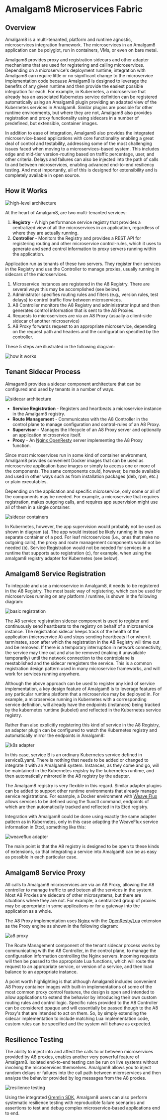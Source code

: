 # Amalgam8 Microservices Fabric

## Overview

Amalgam8 is a multi-tenanted, platform and runtime agnostic, microservices integration framework.
The microservices in an Amalgam8 application can be polyglot, run in containers, VMs, or even on bare metal.

Amalgam8 provides proxy and registration sidecars and other adapter mechanisms that are used for registering and calling
microservices. Depending on a microservice's deployment runtime, integration with Amalgam8 can require little or no significant change
to the microservice implementation code because Amalgam8 is designed to leverage the benefits of any given runtime
and then provide the easiest possible integration for each. For example, in Kubernetes, a microservice that already has an associated
Kubernetes service definition can be registered automatically using an Amalgam8 plugin providing
an adapted view of the Kubernetes services in Amalgam8. 
Similar plugins are possible for other runtime environments, but where they are not, Amalgam8 also provides registration
and proxy functionality using sidecars in a number of predefined, but extensible, container images.

In addition to ease of integration, Amalgam8 also provides the integrated microservice-based applications with core functionality
enabling a great deal of control and testability, addressing some of the most challenging issues faced when moving to
a microservices-based system. This includes edge and mid-tier version-routing based on traffic percentage, user, and other
criteria. Delays and failures can also be injected into the path of calls to and between microservices, enabling advanced
end-to-end resiliency testing. And most importantly, all of this is designed for extensibility and is completely available in open source.

## How it Works

![high-level architecture](https://github.com/amalgam8/amalgam8.github.io/blob/master/images/architecture.jpg)

At the heart of Amalgam8, are two multi-tenanted services:

1. **Registry** - A high performance service registry that provides a centralized view of all the microservices in an application, regardless
   of where they are actually running.
2. **Controller** - Monitors the Registry and provides a REST API for registering routing and other microservice control-rules, which
   it uses to generate and send control information to proxy servers running within the application.

Application run as tenants of these two servers. They register their services in the Registry and use the Controller to manage proxies,
usually running in sidecars of the microservices.

1. Microservice instances are registered in the A8 Registry. There are several ways this may be accomplished (see below).
2. Administrator specifies routing rules and filters (e.g., version rules, test delays) to control traffic flow between microservices.
3. A8 Controller monitors the A8 Registry and administrator input and then generates control information that is sent to the A8 Proxies.
4. Requests to microservices are via an A8 Proxy (usually a client-side sidecar of another microservice)
5. A8 Proxy forwards request to an appropriate microservice, depending on the request path and headers and the configuration specified by the controller.

These 5 steps are illustrated in the following diagram:

![how it works](https://github.com/amalgam8/amalgam8.github.io/blob/master/images/how-it-works.jpg)

## Tenant Sidecar Process

Almagam8 provides a sidecar component architecture that can be configured and used by tenants in a number of ways.

![sidecar architecture](https://github.com/amalgam8/amalgam8.github.io/blob/master/images/sidecar.jpg)

* **Service Registration** - Registers and heartbeats a microservice instance in the Amalgam8 registry.
* **Route Management** - Communicates with the A8 Controller in the control plane to manage configuration and control-rules of an A8 Proxy.
* **Supervisor** - Manages the lifecycle of an A8 Proxy server and optionally an application microservice itself.
* **Proxy** - An [Nginx OpenResty](https://openresty.org/en/) server implementing the A8 Proxy function.

Since most microservices run in some kind of container environment, Amalgam8 provides convenient Docker images that can be used
as microservice application base images or simply to access one or more of the components. 
The same components could, however, be
made available and used in other ways such as from installation packages (deb, rpm, etc.) or plain executables.

Depending on the application and specific microservice, only some or all of the components may be needed. 
For example, a microservice that requires registration, makes outgoing calls, and requires app supervision might use all of them
in a single container:

![sidecar containers](https://github.com/amalgam8/amalgam8.github.io/blob/master/images/sidecar-containers.jpg)

In Kubernetes, however, the app supervision would probably not be used as shown in diagram (a). The app would instead
be likely running in its own separate container of a pod. For leaf microservices (i.e., ones that make no outgoing calls), the proxy and
route management components would not be needed (b). Service Registration would not be needed for services in a runtime that 
supports auto registration (c), for example, when using the amalgam8 registry adapter for Kubernetes (see below).

## Amalgam8 Service Registration

To integrate and use a microservice in Amalgam8, it needs to be registered in the A8 Registry. 
The most basic way of registering, which can be used for microservices running on any platform / runtime, is shown in the following diagram:

![basic registration](https://github.com/amalgam8/amalgam8.github.io/blob/master/images/basic-reg.jpg)

The A8 service registration sidecar component is used to register and continuously send heartbeats to the registry on
behalf of a microservice instance.
The registration sidecar keeps track of the health of the application (microservice A) and stops sending heartbeats if or when it terminates,
soon after which the registration in the A8 Registry will time out and be removed. 
If there is a temporary interruption in network connectivity, the service may time out and also be removed (making it unavailable temporarily)
until the network connection to the controlplane is reestablished and the sidecar reregisters the service.
This is a common registration design pattern used in many microservice frameworks, and will work for services running anywhere.

Although the above approach can be used to register any kind of service implementation,
a key design feature of Amalgam8 is to leverage features of any particular runtime platform that a microservice may be deployed in.
For example, a microservice running in Kubernetes with a corresponding service definition,
will already have the endpoints (instances) being tracked by the kubernetes runtime (kubelet)
and reflected in the Kubernetes service registry.

Rather than also explicitly registering this kind of service in the A8 Registry, an adapter plugin can be configured
to watch the Kubernetes registry and automatically mirror the endpoints in Amalgam8:

![k8s adapter](https://github.com/amalgam8/amalgam8.github.io/blob/master/images/k8s-adapter.jpg)

In this case, service B is an ordinary Kubernetes service defined in serviceB.yaml. There is nothing that needs to
be added or changed to integrate it with an Amalgam8 system. Instances, as they come and go, will be maintained in the Kubernetes
registry by the kubernetes runtime, and then automatically mirrored in the A8 registry by the adapter.

The Amalgam8 registry is very flexible in this regard. Similar adapter plugins can be added to support other runtime environments
that already manage service registrations.
For example, a Docker environment with [Weave Flux](http://weaveworks.github.io/flux/) allows services to be defined
using the fluxctl command, endpoints of which are then automatically tracked and reflected in its Etcd registry.

Integration with Amalgam8 could be done using exactly the same adapter pattern as in Kubernetes, only in this case adapting
the WeaveFlux service information in Etcd, something like this:

![weaveflux adapter](https://github.com/amalgam8/amalgam8.github.io/blob/master/images/weaveflux-adapter.jpg)

The main point is that the A8 registry is designed to be open to these kinds of extensions, so that integrating a service into
Amalgam8 can be as easy as possible in each particular case.

## Amalgam8 Service Proxy

All calls to Amalgam8 microservices are via an A8 Proxy, allowing the A8 controller to manage traffic to and beteen all the services
in the system. Most A8 Proxies are sidecars of other microsystems, but there are situations where they are not.
For example, a centralized group of proxies may be appropriate in some applications or for a gateway into the
application as a whole.

The A8 Proxy implementation uses [Nginx](https://nginx.org/en/)
with the [OpenResty/Lua](https://openresty.org/en/) extension as the Proxy engine as shown in the following diagram:

![a8 proxy](https://github.com/amalgam8/amalgam8.github.io/blob/master/images/proxy.jpg)

The Route Management component of the tenant sidecar process works by communicating with the A8 Controller, in the control plane, to
manage the configuration information controlling the Nginx servers. Incoming requests will then be passed to 
the appropriate Lua functions, which will route the request to an appropriate service, or version of a service,
and then load balance to an appropriate instance. 

A point worth highlighting is that although Amalgam8 includes convenient A8 Proxy container images with built-in
implementations of some of the most common proxy control features, the design is open and intended to allow applications
to extend the behavior by introducing their own custom routing rules and control logic.
Specific rules provided to the A8 Controller can be considered opaque and will essentially be passed though to the
A8 Proxy's that are intended to act on them. So, by simply extending the sidecar implementation to include matching Lua
implementation code, custom rules can be specified and the system will behave as expected.

## Resilience Testing

The ability to inject into and affect the calls to or between microservices provided by A8 proxies,
enables another very powerful feature of Amalgam8.
Isolated end-to-end testing can be run on live systems without involving the microservices themselves.
Amalgam8 allows you to inject random delays or failures into the call path between microservices
and then analyze the behavior provided by log messages from the A8 proxies. 

![resilience testing](https://github.com/amalgam8/amalgam8.github.io/blob/master/images/testing.jpg)

Using the integrated [Gremlin SDK](https://github.com/ResilienceTesting/gremlinsdk-python),
Amalgam8 users can also perform systematic resilience testing with reproducible failure scenarios and assertions to
test and debug complex microservice-based applications end to end.
